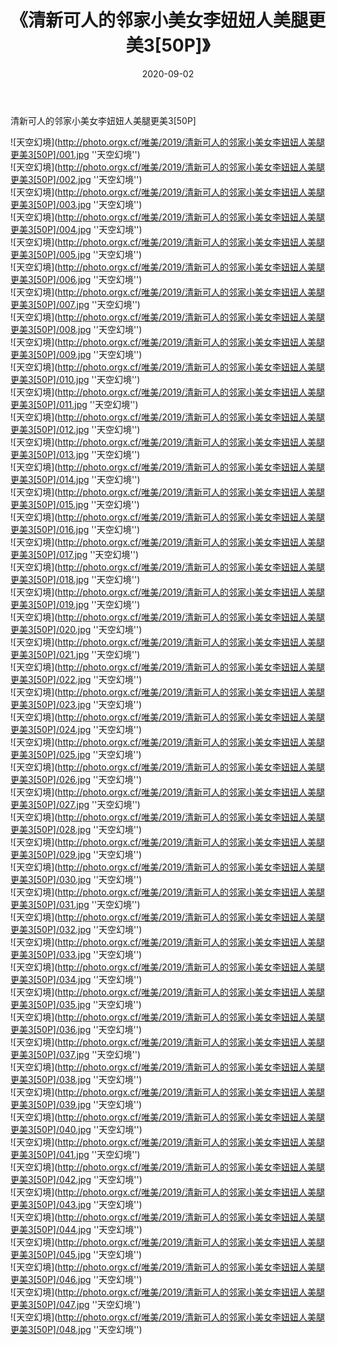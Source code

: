 ﻿---
layout: post
title:  《清新可人的邻家小美女李妞妞人美腿更美3[50P]》
date:   2020-09-02
img: http://photo.orgx.cf/唯美/2019/清新可人的邻家小美女李妞妞人美腿更美3[50P]/000.jpg
categories: [美女, 清纯, 唯美]
---

清新可人的邻家小美女李妞妞人美腿更美3[50P]



![天空幻境](http://photo.orgx.cf/唯美/2019/清新可人的邻家小美女李妞妞人美腿更美3[50P]/001.jpg ''天空幻境'') <br>
![天空幻境](http://photo.orgx.cf/唯美/2019/清新可人的邻家小美女李妞妞人美腿更美3[50P]/002.jpg ''天空幻境'') <br>
![天空幻境](http://photo.orgx.cf/唯美/2019/清新可人的邻家小美女李妞妞人美腿更美3[50P]/003.jpg ''天空幻境'') <br>
![天空幻境](http://photo.orgx.cf/唯美/2019/清新可人的邻家小美女李妞妞人美腿更美3[50P]/004.jpg ''天空幻境'') <br>
![天空幻境](http://photo.orgx.cf/唯美/2019/清新可人的邻家小美女李妞妞人美腿更美3[50P]/005.jpg ''天空幻境'') <br>
![天空幻境](http://photo.orgx.cf/唯美/2019/清新可人的邻家小美女李妞妞人美腿更美3[50P]/006.jpg ''天空幻境'') <br>
![天空幻境](http://photo.orgx.cf/唯美/2019/清新可人的邻家小美女李妞妞人美腿更美3[50P]/007.jpg ''天空幻境'') <br>
![天空幻境](http://photo.orgx.cf/唯美/2019/清新可人的邻家小美女李妞妞人美腿更美3[50P]/008.jpg ''天空幻境'') <br>
![天空幻境](http://photo.orgx.cf/唯美/2019/清新可人的邻家小美女李妞妞人美腿更美3[50P]/009.jpg ''天空幻境'') <br>
![天空幻境](http://photo.orgx.cf/唯美/2019/清新可人的邻家小美女李妞妞人美腿更美3[50P]/010.jpg ''天空幻境'') <br>
![天空幻境](http://photo.orgx.cf/唯美/2019/清新可人的邻家小美女李妞妞人美腿更美3[50P]/011.jpg ''天空幻境'') <br>
![天空幻境](http://photo.orgx.cf/唯美/2019/清新可人的邻家小美女李妞妞人美腿更美3[50P]/012.jpg ''天空幻境'') <br>
![天空幻境](http://photo.orgx.cf/唯美/2019/清新可人的邻家小美女李妞妞人美腿更美3[50P]/013.jpg ''天空幻境'') <br>
![天空幻境](http://photo.orgx.cf/唯美/2019/清新可人的邻家小美女李妞妞人美腿更美3[50P]/014.jpg ''天空幻境'') <br>
![天空幻境](http://photo.orgx.cf/唯美/2019/清新可人的邻家小美女李妞妞人美腿更美3[50P]/015.jpg ''天空幻境'') <br>
![天空幻境](http://photo.orgx.cf/唯美/2019/清新可人的邻家小美女李妞妞人美腿更美3[50P]/016.jpg ''天空幻境'') <br>
![天空幻境](http://photo.orgx.cf/唯美/2019/清新可人的邻家小美女李妞妞人美腿更美3[50P]/017.jpg ''天空幻境'') <br>
![天空幻境](http://photo.orgx.cf/唯美/2019/清新可人的邻家小美女李妞妞人美腿更美3[50P]/018.jpg ''天空幻境'') <br>
![天空幻境](http://photo.orgx.cf/唯美/2019/清新可人的邻家小美女李妞妞人美腿更美3[50P]/019.jpg ''天空幻境'') <br>
![天空幻境](http://photo.orgx.cf/唯美/2019/清新可人的邻家小美女李妞妞人美腿更美3[50P]/020.jpg ''天空幻境'') <br>
![天空幻境](http://photo.orgx.cf/唯美/2019/清新可人的邻家小美女李妞妞人美腿更美3[50P]/021.jpg ''天空幻境'') <br>
![天空幻境](http://photo.orgx.cf/唯美/2019/清新可人的邻家小美女李妞妞人美腿更美3[50P]/022.jpg ''天空幻境'') <br>
![天空幻境](http://photo.orgx.cf/唯美/2019/清新可人的邻家小美女李妞妞人美腿更美3[50P]/023.jpg ''天空幻境'') <br>
![天空幻境](http://photo.orgx.cf/唯美/2019/清新可人的邻家小美女李妞妞人美腿更美3[50P]/024.jpg ''天空幻境'') <br>
![天空幻境](http://photo.orgx.cf/唯美/2019/清新可人的邻家小美女李妞妞人美腿更美3[50P]/025.jpg ''天空幻境'') <br>
![天空幻境](http://photo.orgx.cf/唯美/2019/清新可人的邻家小美女李妞妞人美腿更美3[50P]/026.jpg ''天空幻境'') <br>
![天空幻境](http://photo.orgx.cf/唯美/2019/清新可人的邻家小美女李妞妞人美腿更美3[50P]/027.jpg ''天空幻境'') <br>
![天空幻境](http://photo.orgx.cf/唯美/2019/清新可人的邻家小美女李妞妞人美腿更美3[50P]/028.jpg ''天空幻境'') <br>
![天空幻境](http://photo.orgx.cf/唯美/2019/清新可人的邻家小美女李妞妞人美腿更美3[50P]/029.jpg ''天空幻境'') <br>
![天空幻境](http://photo.orgx.cf/唯美/2019/清新可人的邻家小美女李妞妞人美腿更美3[50P]/030.jpg ''天空幻境'') <br>
![天空幻境](http://photo.orgx.cf/唯美/2019/清新可人的邻家小美女李妞妞人美腿更美3[50P]/031.jpg ''天空幻境'') <br>
![天空幻境](http://photo.orgx.cf/唯美/2019/清新可人的邻家小美女李妞妞人美腿更美3[50P]/032.jpg ''天空幻境'') <br>
![天空幻境](http://photo.orgx.cf/唯美/2019/清新可人的邻家小美女李妞妞人美腿更美3[50P]/033.jpg ''天空幻境'') <br>
![天空幻境](http://photo.orgx.cf/唯美/2019/清新可人的邻家小美女李妞妞人美腿更美3[50P]/034.jpg ''天空幻境'') <br>
![天空幻境](http://photo.orgx.cf/唯美/2019/清新可人的邻家小美女李妞妞人美腿更美3[50P]/035.jpg ''天空幻境'') <br>
![天空幻境](http://photo.orgx.cf/唯美/2019/清新可人的邻家小美女李妞妞人美腿更美3[50P]/036.jpg ''天空幻境'') <br>
![天空幻境](http://photo.orgx.cf/唯美/2019/清新可人的邻家小美女李妞妞人美腿更美3[50P]/037.jpg ''天空幻境'') <br>
![天空幻境](http://photo.orgx.cf/唯美/2019/清新可人的邻家小美女李妞妞人美腿更美3[50P]/038.jpg ''天空幻境'') <br>
![天空幻境](http://photo.orgx.cf/唯美/2019/清新可人的邻家小美女李妞妞人美腿更美3[50P]/039.jpg ''天空幻境'') <br>
![天空幻境](http://photo.orgx.cf/唯美/2019/清新可人的邻家小美女李妞妞人美腿更美3[50P]/040.jpg ''天空幻境'') <br>
![天空幻境](http://photo.orgx.cf/唯美/2019/清新可人的邻家小美女李妞妞人美腿更美3[50P]/041.jpg ''天空幻境'') <br>
![天空幻境](http://photo.orgx.cf/唯美/2019/清新可人的邻家小美女李妞妞人美腿更美3[50P]/042.jpg ''天空幻境'') <br>
![天空幻境](http://photo.orgx.cf/唯美/2019/清新可人的邻家小美女李妞妞人美腿更美3[50P]/043.jpg ''天空幻境'') <br>
![天空幻境](http://photo.orgx.cf/唯美/2019/清新可人的邻家小美女李妞妞人美腿更美3[50P]/044.jpg ''天空幻境'') <br>
![天空幻境](http://photo.orgx.cf/唯美/2019/清新可人的邻家小美女李妞妞人美腿更美3[50P]/045.jpg ''天空幻境'') <br>
![天空幻境](http://photo.orgx.cf/唯美/2019/清新可人的邻家小美女李妞妞人美腿更美3[50P]/046.jpg ''天空幻境'') <br>
![天空幻境](http://photo.orgx.cf/唯美/2019/清新可人的邻家小美女李妞妞人美腿更美3[50P]/047.jpg ''天空幻境'') <br>
![天空幻境](http://photo.orgx.cf/唯美/2019/清新可人的邻家小美女李妞妞人美腿更美3[50P]/048.jpg ''天空幻境'') <br>